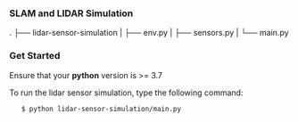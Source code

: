 ### SLAM and LIDAR Simulation


.
├── lidar-sensor-simulation
|   ├── env.py
|   ├── sensors.py
|   └── main.py


### Get Started

Ensure that your **python** version is >= 3.7

To run the lidar sensor simulation, type the following command:

```bash
   $ python lidar-sensor-simulation/main.py
```

